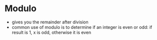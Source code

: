 # Modulo

- gives you the remainder after division
- common use of modulo is to determine if an integer is even or odd: if result is 1, x is odd, otherwise it is even